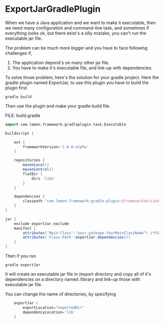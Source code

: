 # ExportJarGradlePlugin
When we have a Java application and we want to make it executable, then 
we need many configuration and command-line task,
and sometimes if everything looks ok, but there exist's a silly mistake, you
can't run the executable jar file.

The problem can be much more bigger and you have to face following challenges
if,
<ol>
    <li>The application depend's on many other jar file.</li>
    <li>You have to make it's executable file, and link-up with dependencies.</li>
</ol>

To solve those problem, here's the solution for your gradle project.
Here the gradle-plugin named ExportJar, to use this plugin you have to build the
plugin first.

    gradle build
Then use the plugin and make your gradle build file.

FILE: build.gradle
```groovy
import com.lemon.framework.gradleplugin.task.Executable

buildscript {

    ext {
        frameworkVersion='1.0.6-alpha'
    }

    repositories {
        mavenLocal()
        mavenCentral()
        flatDir {
            dirs 'libs'
        }
    }

    dependencies {
        classpath "com.lemon.framework:gradle-plugin:$frameworkVersion"
    }
}

jar {
    exclude exportJar.exclude
    manifest {
        attributes('Main-Class':"your.package.YourMainClassName") /*Fully-Qualified Main Class Name*/
        attributes('Class-Path':exportJar.dependencies())
    }
}
```

Then if you run

    gradle exportJar
It will create an executable jar file in /export directory and copy all of it's dependencies on 
a directory named /library and link-up those with executable jar file.

You can change the name of directories, by specifying

```groovy
    exportJar {
        exportLocation="exportedDir"
        dependencyLocation='lib'
    }
```
